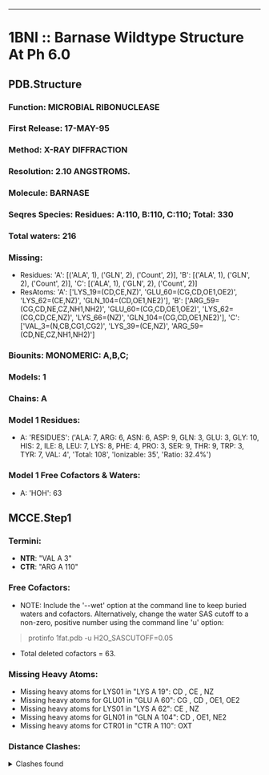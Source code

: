 ---
# 1BNI :: Barnase Wildtype Structure At Ph 6.0
## PDB.Structure
### Function: MICROBIAL RIBONUCLEASE
### First Release: 17-MAY-95
### Method: X-RAY DIFFRACTION
### Resolution: 2.10 ANGSTROMS.
### Molecule: BARNASE
### Seqres Species: Residues: A:110, B:110, C:110; Total: 330
### Total waters: 216
### Missing:
  - Residues:
 'A': [('ALA', 1), ('GLN', 2), ('Count', 2)],
 'B': [('ALA', 1), ('GLN', 2), ('Count', 2)],
 'C': [('ALA', 1), ('GLN', 2), ('Count', 2)]
  - ResAtoms:
 'A': ['LYS_19=(CD,CE,NZ)', 'GLU_60=(CG,CD,OE1,OE2)', 'LYS_62=(CE,NZ)', 'GLN_104=(CD,OE1,NE2)'],
 'B': ['ARG_59=(CG,CD,NE,CZ,NH1,NH2)', 'GLU_60=(CG,CD,OE1,OE2)', 'LYS_62=(CG,CD,CE,NZ)', 'LYS_66=(NZ)', 'GLN_104=(CG,CD,OE1,NE2)'],
 'C': ['VAL_3=(N,CB,CG1,CG2)', 'LYS_39=(CE,NZ)', 'ARG_59=(CD,NE,CZ,NH1,NH2)']

### Biounits: MONOMERIC: A,B,C;
### Models: 1
### Chains: A
### Model 1 Residues:
  - A:
 'RESIDUES': ('ALA: 7, ARG: 6, ASN: 6, ASP: 9, GLN: 3, GLU: 3, GLY: 10, HIS: 2, ILE: 8, LEU: 7, LYS: 8, PHE: 4, PRO: 3, SER: 9, THR: 9, TRP: 3, TYR: 7, VAL: 4', 'Total: 108', 'Ionizable: 35',
              'Ratio: 32.4%')

### Model 1 Free Cofactors & Waters:
  - A:
 'HOH': 63

## MCCE.Step1
### Termini:
 - <strong>NTR</strong>: "VAL A   3"
 - <strong>CTR</strong>: "ARG A 110"

### Free Cofactors:
  - NOTE: Include the '--wet' option at the command line to keep buried waters and cofactors. Alternatively, change the water SAS cutoff to a non-zero, positive number using the command line 'u' option:
  > protinfo 1fat.pdb -u H2O_SASCUTOFF=0.05
  - Total deleted cofactors = 63.

### Missing Heavy Atoms:
  -    Missing heavy atoms for LYS01 in "LYS A  19":   CD ,  CE ,  NZ 
  -    Missing heavy atoms for GLU01 in "GLU A  60":   CG ,  CD ,  OE1,  OE2
  -    Missing heavy atoms for LYS01 in "LYS A  62":   CE ,  NZ 
  -    Missing heavy atoms for GLN01 in "GLN A 104":   CD ,  OE1,  NE2
  -    Missing heavy atoms for CTR01 in "CTR A 110":   OXT

### Distance Clashes:
<details><summary>Clashes found</summary>

- d= 1.57: " CA  NTR A   3" to " CB  VAL A   3"

</details>

